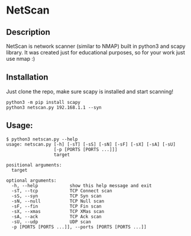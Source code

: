 # NetScan 

## Description
NetScan is network scanner (similar to NMAP) built in python3 and scapy library. It was created just for educational purposes, so for your work just use nmap :)

## Installation

Just clone the repo, make sure scapy is installed and start scanning!
```
python3 -m pip install scapy
python3 netscan.py 192.168.1.1 --syn
```

## Usage:
```
$ python3 netscan.py --help
usage: netscan.py [-h] [-sT] [-sS] [-sN] [-sF] [-sX] [-sA] [-sU]
                  [-p [PORTS [PORTS ...]]]
                  target

positional arguments:
  target

optional arguments:
  -h, --help            show this help message and exit
  -sT, --tcp            TCP Connect scan
  -sS, --syn            TCP Syn scan
  -sN, --null           TCP Null scan
  -sF, --fin            TCP Fin scan
  -sX, --xmas           TCP XMas scan
  -sA, --ack            TCP Ack scan
  -sU, --udp            UDP scan
  -p [PORTS [PORTS ...]], --ports [PORTS [PORTS ...]]
```
